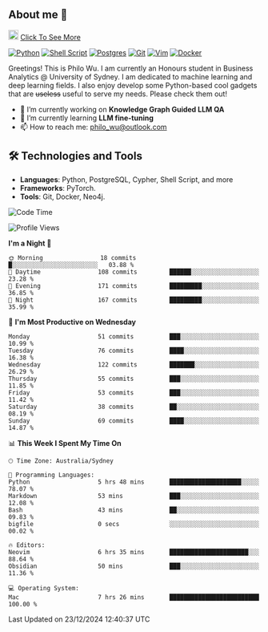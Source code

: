 ## About me 🤗

<a href="#"><img src="https://media.giphy.com/media/hvRJCLFzcasrR4ia7z/giphy.gif" width="20px" height="20px"></a> [Click To See More](https://codeboyphilo.github.io)

[![Python](https://img.shields.io/badge/python-3670A0?style=for-the-badge&logo=python&logoColor=ffdd54)](#)
[![Shell Script](https://img.shields.io/badge/shell_script-%23121011.svg?style=for-the-badge&logo=gnu-bash&logoColor=white)](#)
[![Postgres](https://img.shields.io/badge/postgres-%23316192.svg?style=for-the-badge&logo=postgresql&logoColor=white)](#)
[![Git](https://img.shields.io/badge/git-%23F05033.svg?style=for-the-badge&logo=git&logoColor=white)](#)
[![Vim](https://img.shields.io/badge/VIM-%2311AB00.svg?style=for-the-badge&logo=vim&logoColor=white)](#)
[![Docker](https://img.shields.io/badge/docker-%230db7ed.svg?style=for-the-badge&logo=docker&logoColor=white)](#)

Greetings! This is Philo Wu. I am currently an Honours student in Business Analytics \@ University of Sydney. I am dedicated to machine learning and deep learning fields. I also enjoy develop some Python-based cool gadgets that are ~~useless~~ useful to serve my needs. Please check them out!

- 🔭 I’m currently working on **Knowledge Graph Guided LLM QA**
- 🌱 I’m currently learning **LLM fine-tuning**
- 📫 How to reach me: philo_wu@outlook.com

## 🛠 Technologies and Tools
- **Languages**: Python, PostgreSQL, Cypher, Shell Script, and more
- **Frameworks**: PyTorch.
- **Tools**: Git, Docker, Neo4j.

<!--START_SECTION:waka-->
![Code Time](http://img.shields.io/badge/Code%20Time-646%20hrs%2042%20mins-blue)

![Profile Views](http://img.shields.io/badge/Profile%20Views-0-blue)

**I'm a Night 🦉** 

```text
🌞 Morning                18 commits          █░░░░░░░░░░░░░░░░░░░░░░░░   03.88 % 
🌆 Daytime                108 commits         ██████░░░░░░░░░░░░░░░░░░░   23.28 % 
🌃 Evening                171 commits         █████████░░░░░░░░░░░░░░░░   36.85 % 
🌙 Night                  167 commits         █████████░░░░░░░░░░░░░░░░   35.99 % 
```
📅 **I'm Most Productive on Wednesday** 

```text
Monday                   51 commits          ███░░░░░░░░░░░░░░░░░░░░░░   10.99 % 
Tuesday                  76 commits          ████░░░░░░░░░░░░░░░░░░░░░   16.38 % 
Wednesday                122 commits         ███████░░░░░░░░░░░░░░░░░░   26.29 % 
Thursday                 55 commits          ███░░░░░░░░░░░░░░░░░░░░░░   11.85 % 
Friday                   53 commits          ███░░░░░░░░░░░░░░░░░░░░░░   11.42 % 
Saturday                 38 commits          ██░░░░░░░░░░░░░░░░░░░░░░░   08.19 % 
Sunday                   69 commits          ████░░░░░░░░░░░░░░░░░░░░░   14.87 % 
```


📊 **This Week I Spent My Time On** 

```text
🕑︎ Time Zone: Australia/Sydney

💬 Programming Languages: 
Python                   5 hrs 48 mins       ████████████████████░░░░░   78.07 % 
Markdown                 53 mins             ███░░░░░░░░░░░░░░░░░░░░░░   12.08 % 
Bash                     43 mins             ██░░░░░░░░░░░░░░░░░░░░░░░   09.83 % 
bigfile                  0 secs              ░░░░░░░░░░░░░░░░░░░░░░░░░   00.02 % 

🔥 Editors: 
Neovim                   6 hrs 35 mins       ██████████████████████░░░   88.64 % 
Obsidian                 50 mins             ███░░░░░░░░░░░░░░░░░░░░░░   11.36 % 

💻 Operating System: 
Mac                      7 hrs 26 mins       █████████████████████████   100.00 % 
```


 Last Updated on 23/12/2024 12:40:37 UTC
<!--END_SECTION:waka-->
